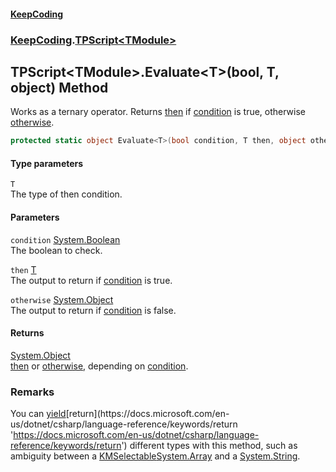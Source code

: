 #### [KeepCoding](index.md 'index')
### [KeepCoding](KeepCoding.md 'KeepCoding').[TPScript&lt;TModule&gt;](TPScript_TModule_.md 'KeepCoding.TPScript&lt;TModule&gt;')
## TPScript&lt;TModule&gt;.Evaluate&lt;T&gt;(bool, T, object) Method
Works as a ternary operator. Returns [then](TPScript_TModule__Evaluate_DwrQLuJatSgu57qD5a7laQ.md#KeepCoding_TPScript_TModule__Evaluate_T_(bool_T_object)_then 'KeepCoding.TPScript&lt;TModule&gt;.Evaluate&lt;T&gt;(bool, T, object).then') if [condition](TPScript_TModule__Evaluate_DwrQLuJatSgu57qD5a7laQ.md#KeepCoding_TPScript_TModule__Evaluate_T_(bool_T_object)_condition 'KeepCoding.TPScript&lt;TModule&gt;.Evaluate&lt;T&gt;(bool, T, object).condition') is true, otherwise [otherwise](TPScript_TModule__Evaluate_DwrQLuJatSgu57qD5a7laQ.md#KeepCoding_TPScript_TModule__Evaluate_T_(bool_T_object)_otherwise 'KeepCoding.TPScript&lt;TModule&gt;.Evaluate&lt;T&gt;(bool, T, object).otherwise').  
```csharp
protected static object Evaluate<T>(bool condition, T then, object otherwise=null);
```
#### Type parameters
<a name='KeepCoding_TPScript_TModule__Evaluate_T_(bool_T_object)_T'></a>
`T`  
The type of then condition.
  
#### Parameters
<a name='KeepCoding_TPScript_TModule__Evaluate_T_(bool_T_object)_condition'></a>
`condition` [System.Boolean](https://docs.microsoft.com/en-us/dotnet/api/System.Boolean 'System.Boolean')  
The boolean to check.
  
<a name='KeepCoding_TPScript_TModule__Evaluate_T_(bool_T_object)_then'></a>
`then` [T](TPScript_TModule__Evaluate_DwrQLuJatSgu57qD5a7laQ.md#KeepCoding_TPScript_TModule__Evaluate_T_(bool_T_object)_T 'KeepCoding.TPScript&lt;TModule&gt;.Evaluate&lt;T&gt;(bool, T, object).T')  
The output to return if [condition](TPScript_TModule__Evaluate_DwrQLuJatSgu57qD5a7laQ.md#KeepCoding_TPScript_TModule__Evaluate_T_(bool_T_object)_condition 'KeepCoding.TPScript&lt;TModule&gt;.Evaluate&lt;T&gt;(bool, T, object).condition') is true.
  
<a name='KeepCoding_TPScript_TModule__Evaluate_T_(bool_T_object)_otherwise'></a>
`otherwise` [System.Object](https://docs.microsoft.com/en-us/dotnet/api/System.Object 'System.Object')  
The output to return if [condition](TPScript_TModule__Evaluate_DwrQLuJatSgu57qD5a7laQ.md#KeepCoding_TPScript_TModule__Evaluate_T_(bool_T_object)_condition 'KeepCoding.TPScript&lt;TModule&gt;.Evaluate&lt;T&gt;(bool, T, object).condition') is false.
  
#### Returns
[System.Object](https://docs.microsoft.com/en-us/dotnet/api/System.Object 'System.Object')  
[then](TPScript_TModule__Evaluate_DwrQLuJatSgu57qD5a7laQ.md#KeepCoding_TPScript_TModule__Evaluate_T_(bool_T_object)_then 'KeepCoding.TPScript&lt;TModule&gt;.Evaluate&lt;T&gt;(bool, T, object).then') or [otherwise](TPScript_TModule__Evaluate_DwrQLuJatSgu57qD5a7laQ.md#KeepCoding_TPScript_TModule__Evaluate_T_(bool_T_object)_otherwise 'KeepCoding.TPScript&lt;TModule&gt;.Evaluate&lt;T&gt;(bool, T, object).otherwise'), depending on [condition](TPScript_TModule__Evaluate_DwrQLuJatSgu57qD5a7laQ.md#KeepCoding_TPScript_TModule__Evaluate_T_(bool_T_object)_condition 'KeepCoding.TPScript&lt;TModule&gt;.Evaluate&lt;T&gt;(bool, T, object).condition').
### Remarks
You can [yield](https://docs.microsoft.com/en-us/dotnet/csharp/language-reference/keywords/yield 'https://docs.microsoft.com/en-us/dotnet/csharp/language-reference/keywords/yield')[return](https://docs.microsoft.com/en-us/dotnet/csharp/language-reference/keywords/return 'https://docs.microsoft.com/en-us/dotnet/csharp/language-reference/keywords/return') different types with this method, such as ambiguity between a [KMSelectable](https://docs.microsoft.com/en-us/dotnet/api/KMSelectable 'KMSelectable')[System.Array](https://docs.microsoft.com/en-us/dotnet/api/System.Array 'System.Array') and a [System.String](https://docs.microsoft.com/en-us/dotnet/api/System.String 'System.String').  
